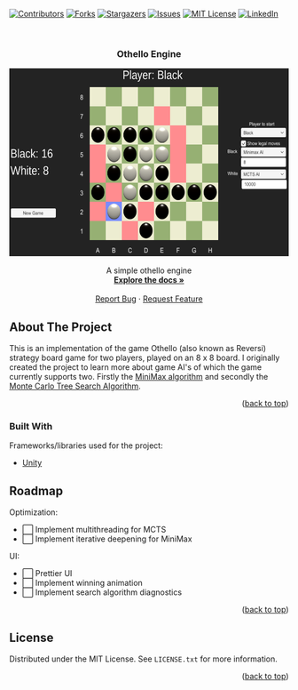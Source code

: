 <div id="top"></div>

[![Contributors][contributors-shield]][contributors-url]
[![Forks][forks-shield]][forks-url]
[![Stargazers][stars-shield]][stars-url]
[![Issues][issues-shield]][issues-url]
[![MIT License][license-shield]][license-url]
[![LinkedIn][linkedin-shield]][linkedin-url]

<!-- PROJECT LOGO -->
<br />
<div align="center">

<h3 align="center">Othello Engine</h3>
  <a href="https://github.com/chrkj/OthelloEngine">
    <img src="/Example.png" width="600" height="338">
  </a>
  <p align="center">
    A simple othello engine
    <br />
    <a href="https://github.com/chrkj/OthelloEngine"><strong>Explore the docs »</strong></a>
    <br />
    <br />
    <a href="https://github.com/chrkj/OthelloEngine/issues">Report Bug</a>
    ·
    <a href="https://github.com/chrkj/OthelloEngine/issues">Request Feature</a>
  </p>
</div>

<!-- ABOUT THE PROJECT -->
## About The Project
This is an implementation of the game Othello (also known as Reversi) strategy board game for two players, played on an 8 x 8 board.
I originally created the project to learn more about game AI's of which the game currently supports two.
Firstly the [MiniMax algorithm](https://en.wikipedia.org/wiki/Minimax) and secondly the [Monte Carlo Tree Search Algorithm](https://en.wikipedia.org/wiki/Monte_Carlo_tree_search).
<p align="right">(<a href="#top">back to top</a>)</p>


### Built With

Frameworks/libraries used for the project:

* [Unity](https://unity.com/)

<!-- ROADMAP -->
## Roadmap

Optimization:
- ⬜ Implement multithreading for MCTS
- ⬜ Implement iterative deepening for MiniMax

UI:
- ⬜ Prettier UI
- ⬜ Implement winning animation
- ⬜ Implement search algorithm diagnostics

<p align="right">(<a href="#top">back to top</a>)</p>

<!-- LICENSE -->
## License

Distributed under the MIT License. See `LICENSE.txt` for more information.

<p align="right">(<a href="#top">back to top</a>)</p>

<!-- MARKDOWN LINKS & IMAGES -->
[contributors-shield]: https://img.shields.io/github/contributors/chrkj/OthelloEngine.svg?style=for-the-badge
[contributors-url]: https://github.com/chrkj/OthelloEngine/graphs/contributors

[forks-shield]: https://img.shields.io/github/forks/chrkj/OthelloEngine.svg?style=for-the-badge
[forks-url]: https://github.com/chrkj/OthelloEngine/network/members

[stars-shield]: https://img.shields.io/github/stars/chrkj/OthelloEngine.svg?style=for-the-badge
[stars-url]: https://github.com/chrkj/OthelloEngine/stargazers

[issues-shield]: https://img.shields.io/github/issues/chrkj/OthelloEngine.svg?style=for-the-badge
[issues-url]: https://github.com/chrkj/OthelloEngine/issues

[license-shield]: https://img.shields.io/github/license/chrkj/OthelloEngine.svg?style=for-the-badge&
[license-url]: https://github.com/chrkj/OthelloEngine/blob/master/LICENSE


[linkedin-shield]: https://img.shields.io/badge/-LinkedIn-black.svg?style=for-the-badge&logo=linkedin&colorB=555
[linkedin-url]: https://www.linkedin.com/in/christian-kjaer/
